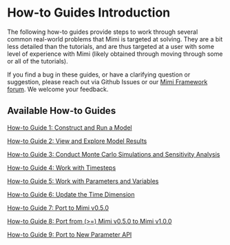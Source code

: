 # How-to Guides Introduction

The following how-to guides provide steps to work through several common real-world problems that Mimi is targeted at solving. They are a bit less detailed than the tutorials, and are thus targeted at a user with some level of experience with Mimi (likely obtained through moving through some or all of the tutorials). 

If you find a bug in these guides, or have a clarifying question or suggestion, please reach out via Github Issues or our [Mimi Framework forum](https://forum.mimiframework.org).  We welcome your feedback.

## Available How-to Guides

[How-to Guide 1: Construct and Run a Model](@ref) 


[How-to Guide 2: View and Explore Model Results](@ref) 


[How-to Guide 3: Conduct Monte Carlo Simulations and Sensitivity Analysis](@ref)


[How-to Guide 4: Work with Timesteps](@ref)


[How-to Guide 5: Work with Parameters and Variables](@ref)


[How-to Guide 6: Update the Time Dimension](@ref)


[How-to Guide 7: Port to Mimi v0.5.0](@ref)


[How-to Guide 8: Port from (>=) Mimi v0.5.0 to Mimi v1.0.0](@ref)


[How-to Guide 9: Port to New Parameter API](@ref)
